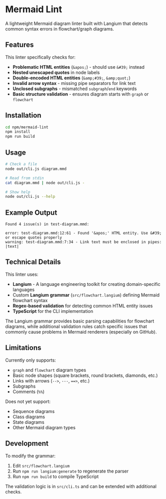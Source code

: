 # Mermaid Lint

A lightweight Mermaid diagram linter built with Langium that detects common syntax errors in flowchart/graph diagrams.

## Features

This linter specifically checks for:
- **Problematic HTML entities** (`&apos;`) - should use `&#39;` instead
- **Nested unescaped quotes** in node labels
- **Double-encoded HTML entities** (`&amp;#39;`, `&amp;quot;`)
- **Invalid arrow syntax** - missing pipe separators for link text
- **Unclosed subgraphs** - mismatched `subgraph`/`end` keywords
- **Basic structure validation** - ensures diagram starts with `graph` or `flowchart`

## Installation

```bash
cd npm/mermaid-lint
npm install
npm run build
```

## Usage

```bash
# Check a file
node out/cli.js diagram.mmd

# Read from stdin
cat diagram.mmd | node out/cli.js -

# Show help
node out/cli.js --help
```

## Example Output

```
Found 4 issue(s) in test-diagram.mmd:

error: test-diagram.mmd:12:61 - Found '&apos;' HTML entity. Use &#39; or escape quotes properly
warning: test-diagram.mmd:7:34 - Link text must be enclosed in pipes: |text|
```

## Technical Details

This linter uses:
- **Langium** - A language engineering toolkit for creating domain-specific languages
- Custom **Langium grammar** (`src/flowchart.langium`) defining Mermaid flowchart syntax
- **Regex-based validation** for detecting common HTML entity issues
- **TypeScript** for the CLI implementation

The Langium grammar provides basic parsing capabilities for flowchart diagrams, while additional validation rules catch specific issues that commonly cause problems in Mermaid renderers (especially on GitHub).

## Limitations

Currently only supports:
- `graph` and `flowchart` diagram types
- Basic node shapes (square brackets, round brackets, diamonds, etc.)
- Links with arrows (`-->`, `---`, `==>`, etc.)
- Subgraphs
- Comments (`%%`)

Does not yet support:
- Sequence diagrams
- Class diagrams
- State diagrams
- Other Mermaid diagram types

## Development

To modify the grammar:
1. Edit `src/flowchart.langium`
2. Run `npm run langium:generate` to regenerate the parser
3. Run `npm run build` to compile TypeScript

The validation logic is in `src/cli.ts` and can be extended with additional checks.